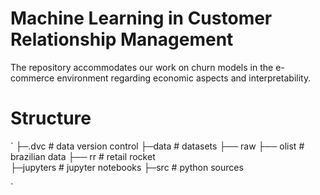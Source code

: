 # Machine Learning in Customer Relationship Management

The repository accommodates our work on churn models in the e-commerce environment regarding economic aspects and interpretability.

# Structure
`
├─.dvc # data version control
├─data # datasets
    ├── raw
        ├── olist # brazilian data
        ├── rr # retail rocket         
├─jupyters # jupyter notebooks
├─src # python sources

`